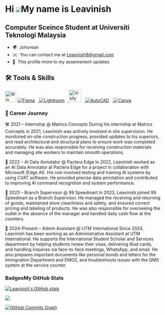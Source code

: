 
Hi ![](https://user-images.githubusercontent.com/18350557/176309783-0785949b-9127-417c-8b55-ab5a4333674e.gif)My name is Leavinish
====================================================================================================================================

Computer Sceince Student at Universiti Teknologi Malaysia
--------------------------------------------------
* 🌍  Johorean
* ✉️  You can contact me at Leavinsih8@gmail.com
* 📍  This profile more to my assemsment updates

## 🛠️ Tools & Skills

<p align="left">
<a href="https://wix.com" rel="nofollow"><img src="https://raw.githubusercontent.com/danielcranney/readme-generator/main/public/icons/skills/wix-colored.svg" width="36" height="36" alt="Wix" style="max-width: 100%;"></a>
  <a href="https://www.figma.com" target="_blank" rel="noopener noreferrer">
    <img src="https://img.icons8.com/color/40/figma.png" alt="Figma" style="margin-right:10px;" />
  </a>
  <a href="https://lightroom.adobe.com" target="_blank" rel="noopener noreferrer">
    <img src="https://img.icons8.com/color/40/adobe-lightroom.png" alt="Lightroom" style="margin-right:10px;" />
  </a>
  <a href="https://visily.ai" target="_blank" rel="noopener noreferrer">
    <img src="https://app.visily.ai/favicon.ico" width="40" style="margin-right:10px;" alt="Visily" />
  </a>
  <a href="https://www.autodesk.com/products/autocad/overview" target="_blank" rel="noopener noreferrer">
    <img src="https://img.icons8.com/color/40/autocad.png" alt="AutoCAD" style="margin-right:10px;" />
  </a>
  <a href="https://www.canva.com" target="_blank" rel="noopener noreferrer">
    <img src="https://img.icons8.com/color/40/canva.png" alt="Canva" />
  </a>
</p>


### 💼 Career Journey


🛠️ 2021 – Internship @ Matrics Concepts
During his internship at Matrics Concepts in 2021, Leavinish was actively involved in site supervision. He monitored on-site construction progress, provided updates to his superiors, and read architectural and structural plans to ensure work was completed accurately. He was also responsible for receiving construction materials and managing site workers to maintain smooth operations.

🧠 2022 – AI Data Annotator @ Pactera Edge
In 2022, Leavinish worked as an AI Data Annotator at Pactera Edge for a project in collaboration with Microsoft (Edge AI). His role involved testing and training AI systems by using CVAT software. He provided precise data annotation and contributed to improving AI command recognition and system performance.

🏪 2023 – Branch Supervisor @ 99 Speedmart
In 2023, Leavinish joined 99 Speedmart as a Branch Supervisor. He managed the receiving and returning of goods, maintained store cleanliness and safety, and ensured correct pricing and labeling of products. He was also responsible for overseeing the outlet in the absence of the manager and handled daily cash flow at the counters.

🏢 2024–Present – Admin Assistant @ UTM International
Since 2024, Leavinish has been working as an Administrative Assistant at UTM International. He supports the International Student Scholar and Services department by helping students renew their visas, delivering iKad cards, and handling inquiries via face-to-face meetings, WhatsApp, and email. He also prepares important documents like personal bonds and letters for the Immigration Department and EMGS, and troubleshoots issues with the QMS system at the service counter.











### Badges<b>My GitHub Stats</b>
<a href="http://www.github.com/Leavinish"><img src="https://github-readme-stats.vercel.app/api?username=Leavinish&show_icons=true&hide=&count_private=true&title_color=0891b2&text_color=ffffff&icon_color=0891b2&bg_color=1c1917&hide_border=true&show_icons=true" alt="Leavinish's GitHub stats" /></a>

<a href="http://www.github.com/Leavinish"><img src="https://github-readme-streak-stats.herokuapp.com/?user=Leavinish&stroke=ffffff&background=1c1917&ring=0891b2&fire=0891b2&currStreakNum=ffffff&currStreakLabel=0891b2&sideNums=ffffff&sideLabels=ffffff&dates=ffffff&hide_border=true" /></a>

<a href="http://www.github.com/Leavinish"><img src="https://github-readme-activity-graph.cyclic.app/graph?username=Leavinish&bg_color=1c1917&color=ffffff&line=0891b2&point=ffffff&area_color=1c1917&area=true&hide_border=true&custom_title=GitHub%20Commits%20Graph" alt="GitHub Commits Graph" /></a>


